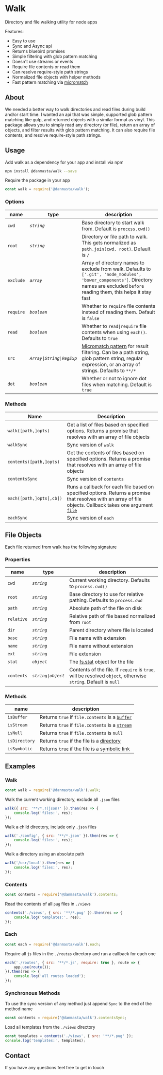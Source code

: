 # Walk
Directory and file walking utility for node apps

Features:
* Easy to use
* Sync and Async api
* Returns bluebird promises
* Simple filtering with glob pattern matching
* Doesn't use streams or events
* Require file contents or read them
* Can resolve require-style path strings
* Normalized file objects with helper methods
* Fast pattern matching via [micromatch](https://github.com/micromatch/micromatch)

## About
We needed a better way to walk directories and read files during build and/or start time. I wanted an api that was simple, supported glob pattern matching like gulp, and returned objects with a similar format as vinyl. This package allows you to simply read any directory (or file), return an array of objects, and filter results with glob pattern matching. It can also require file contents, and resolve require-style path strings.

## Usage
Add walk as a dependency for your app and install via npm
```bash
npm install @danmasta/walk --save
```

Require the package in your app
```javascript
const walk = require('@danmasta/walk');
```

### Options
name | type | description
-----|----- | -----------
`cwd` | *`string`* | Base directory to start walk from. Default is `process.cwd()`
`root` | *`string`* | Directory or file path to walk. This gets normalized as `path.join(cwd, root)`. Default is `/`
`exclude` | *`array`* | Array of directory names to exclude from walk. Defaults to `['.git', 'node_modules', 'bower_components']`. Directory names are excluded `before` reading them, this helps it stay fast
`require` | *`boolean`* | Whether to `require` file contents instead of reading them. Default is `false`
`read` | *`boolean`* | Whether to `read\|require` file contents when using `each()`. Defaults to `true`
`src` | *`Array\|String\|RegExp`* | [Micromatch pattern](https://github.com/micromatch/micromatch#matcher) for result filtering. Can be a path string, glob pattern string, regular expression, or an array of strings. Defaults to `**/*`
`dot` | *`boolean`* | Whether or not to ignore dot files when matching. Default is `true`

### Methods
Name | Description
-----|------------
`walk([path,]opts)` | Get a list of files based on specified options. Returns a promise that resolves with an array of file objects
`walkSync` | Sync version of `walk`
`contents([path,]opts)` | Get the contents of files based on specified options. Returns a promise that resolves with an array of file objects
`contentsSync` | Sync version of `contents`
`each([path,]opts[,cb])` | Runs a callback for each file based on specified options. Returns a promise that resolves with an array of file objects. Callback takes one argument [`file`](#file-objects)
`eachSync` | Sync version of `each`

## File Objects
Each file returned from walk has the following signature
### Properties
name | type | description
-----|----- | -----------
`cwd` | *`string`* | Current working directory. Defaults to `process.cwd()`
`root` | *`string`* | Base directory to use for relative pathing. Defaults to `process.cwd`
`path` | *`string`* | Absolute path of the file on disk
`relative` | *`string`* | Relative path of file based normalized from `root`
`dir` | *`string`* | Parent directory where file is located
`base` | *`string`* | File name with extension
`name` | *`string`* | File name without extension
`ext` | *`string`* | File extension
`stat` | *`object`* | The [fs.stat](https://nodejs.org/api/fs.html#fs_class_fs_stats) object for the file
`contents` | *`string\|object`* | Contents of the file. If `require` is `true`, will be resolved `object`, otherwise `string`. Default is `null`

### Methods
name | description
-----| -----------
`isBuffer` | Returns `true` if `file.contents` is a [`buffer`](https://nodejs.org/api/buffer.html#buffer_class_method_buffer_isbuffer_obj)
`isStream` | Returns `true` if `file.contents` is a [`stream`](https://nodejs.org/api/stream.html)
`isNull` | Returns `true` if `file.contents` is `null`
`isDirectory` | Returns `true` if the file is a [directory](https://nodejs.org/api/fs.html#fs_stats_isdirectory)
`isSymbolic` | Returns `true` if the file is a [symbolic link](https://nodejs.org/api/fs.html#fs_stats_issymboliclink)


## Examples
### Walk
```js
const walk = require('@danmasta/walk').walk;
```
Walk the current working directory, exclude all `.json` files
```js
walk({ src: '**/*.!(json)' }).then(res => {
    console.log('files:', res);
});
```
Walk a child directory, include only `.json` files
```js
walk('./config', { src: '**/*.json' }).then(res => {
    console.log('files:', res);
});
```
Walk a directory using an absolute path
```js
walk('/usr/local').then(res => {
    console.log('files:', res);
});
```

### Contents
```js
const contents = require('@danmasta/walk').contents;
```
Read the contents of all `pug` files in `./views`
```js
contents('./views', { src: '**/*.pug' }).then(res => {
    console.log('templates:', res);
});
```

### Each
```js
const each = require('@danmasta/walk').each;
```
Require all `js` files in the `./routes` directory and run a callback for each one
```js
each('./routes', { src: '**/*.js', require: true }, route => {
    app.use(route());
}).then(res => {
    console.log('all routes loaded');
});
```

### Synchronous Methods
To use the sync version of any method just append `Sync` to the end of the method name
```js
const contents = require('@danmasta/walk').contentsSync;
```
Load all templates from the `./views` directory
```js
const templates = contents('./views', { src: '**/*.pug' });
console.log('templates:', templates);
```

## Contact
If you have any questions feel free to get in touch
